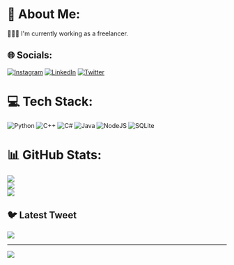 # 💫 About Me:
🧑🏻‍💻 I'm currently working as a freelancer.<br>


## 🌐 Socials:
[![Instagram](https://img.shields.io/badge/Instagram-%23E4405F.svg?logo=Instagram&logoColor=white)](https://instagram.com/emrullahxyz) [![LinkedIn](https://img.shields.io/badge/LinkedIn-%230077B5.svg?logo=linkedin&logoColor=white)](https://linkedin.com/in/emrullahxyz) [![Twitter](https://img.shields.io/badge/Twitter-%231DA1F2.svg?logo=Twitter&logoColor=white)](https://twitter.com/e) 

# 💻 Tech Stack:
![Python](https://img.shields.io/badge/python-3670A0?style=for-the-badge&logo=python&logoColor=ffdd54) ![C++](https://img.shields.io/badge/c++-%2300599C.svg?style=for-the-badge&logo=c%2B%2B&logoColor=white) ![C#](https://img.shields.io/badge/c%23-%23239120.svg?style=for-the-badge&logo=c-sharp&logoColor=white) ![Java](https://img.shields.io/badge/java-%23ED8B00.svg?style=for-the-badge&logo=java&logoColor=white) ![NodeJS](https://img.shields.io/badge/node.js-6DA55F?style=for-the-badge&logo=node.js&logoColor=white) ![SQLite](https://img.shields.io/badge/sqlite-%2307405e.svg?style=for-the-badge&logo=sqlite&logoColor=white)
# 📊 GitHub Stats:
![](https://github-readme-stats.vercel.app/api?username=emrullahxyz&theme=monokai&hide_border=false&include_all_commits=false&count_private=false)<br/>
![](https://github-readme-streak-stats.herokuapp.com/?user=emrullahxyz&theme=monokai&hide_border=false)<br/>
![](https://github-readme-stats.vercel.app/api/top-langs/?username=emrullahxyz&theme=monokai&hide_border=false&include_all_commits=false&count_private=false&layout=compact)

## 🐦 Latest Tweet
[![](https://gtce.itsvg.in/api?username=e)](https://github.com/VishwaGauravIn/github-twitter-card-embed)

---
[![](https://visitcount.itsvg.in/api?id=emrullahxyz&icon=1&color=0)](https://visitcount.itsvg.in)

<!-- Proudly created with GPRM ( https://gprm.itsvg.in ) -->
